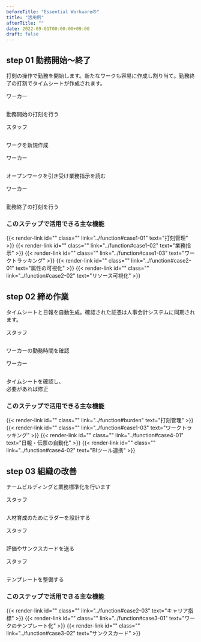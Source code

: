 ```yaml
---
beforeTitle: "Essential Workwareの"
title: "活用例"
afterTitle: ""
date: 2022-09-01T00:00:00+09:00
draft: false
---
```


<div class="innerblock exapmle" id="step1">

  <div class="stepheder left">
    <h2 class="num">
      <span class="num__inner">
        <span class="step">step</span>
        <span class="figure">01</span>
      </span>
      <span class="title">勤務開始〜終了</span>
    </h2>
  </div>

  <p>打刻の操作で勤務を開始します。新たなワークも容易に作成し割り当て。勤務終了の打刻でタイムシートが作成されます。</p>

  <div class="ex-case">
    <div class="case right">
      <p class="roll">ワーカー</p>
      <div class="image ex_step01-1"><img src="ex_step01-1.png" alt=""></div>
      <p class="action">勤務開始の打刻を行う</p>
    </div>
    <div class="case left">
      <p class="roll">スタッフ</p>
      <div class="image ex_step01-2"><img src="ex_step01-2.png" alt=""></div>
      <p class="action">ワークを新規作成</p>
    </div>
    <div class="case right">
      <p class="roll">ワーカー</p>
      <div class="image ex_step01-3"><img src="ex_step01-3.png" alt=""></div>
      <p class="action">オープンワークを引き受け業務指示を読む</p>
    </div>
    <div class="case left">
      <p class="roll">ワーカー</p>
      <div class="image ex_step01-4"><img src="ex_step01-4.png" alt=""></div>
      <p class="action">勤務終了の打刻を行う</p>
    </div>
  </div>

  <div class="relation-link">
    <h3>このステップで活用できる主な機能</h3>
{{< render-link id="" class="" link="../function#case1-01" text="打刻管理" >}}
{{< render-link id="" class="" link="../function#case1-02" text="業務指示" >}}
{{< render-link id="" class="" link="../function#case1-03" text="ワークトラッキング" >}}
{{< render-link id="" class="" link="../function#case2-01" text="属性の可視化" >}}
{{< render-link id="" class="" link="../function#case2-02" text="リソース可視化" >}}
  </div>

</div>

<div class="innerblock exapmle" id="step2">

  <div class="stepheder right">
    <h2 class="num">
      <span class="num__inner">
        <span class="step">step</span>
        <span class="figure">02</span>
      </span>
      <span class="title">締め作業</span>
    </h2>
  </div>

  <p>タイムシートと日報を自動生成。確認された証憑は人事会計システムに同期されます。</p>

  <div class="ex-case">
    <div class="case left">
      <p class="roll">スタッフ</p>
      <div class="image ex_step02-1"><img src="ex_step02-1.png" alt=""></div>
      <p class="action">ワーカーの勤務時間を確認</p>
    </div>
    <div class="case right">
      <p class="roll">ワーカー</p>
      <div class="image ex_step02-2"><img src="ex_step02-2.png" alt=""></div>
      <p class="action">タイムシートを確認し、<br>必要があれば修正</p>
    </div>
  </div>

  <div class="relation-link">
    <h3>このステップで活用できる主な機能</h3>
{{< render-link id="" class="" link="../function#burden" text="打刻管理" >}}
{{< render-link id="" class="" link="../function#case1-03" text="ワークトラッキング" >}}
{{< render-link id="" class="" link="../function#case4-01" text="日報・伝票の自動化" >}}
{{< render-link id="" class="" link="../function#case4-02" text="BIツール連携" >}}
  </div>

</div>

<div class="innerblock exapmle" id="step3">

<div class="stepheder left">
  <h2 class="num">
    <span class="num__inner">
      <span class="step">step</span>
      <span class="figure">03</span>
    </span>
    <span class="title">組織の改善</span>
  </h2>
</div>

  <p>チームビルディングと業務標準化を行います</p>

  <div class="ex-case">
    <div class="case right">
      <p class="roll">スタッフ</p>
      <div class="image ex_step03-1"><img src="ex_step03-1.png" alt=""></div>
      <p class="action">人材育成のためにラダーを設計する</p>
    </div>
    <div class="case left">
      <p class="roll">スタッフ</p>
      <div class="image ex_step03-2"><img src="ex_step03-2.png" alt=""></div>
      <p class="action">評価やサンクスカードを送る</p>
    </div>
    <div class="case right">
      <p class="roll">スタッフ</p>
      <div class="image ex_step03-3"><img src="ex_step03-3.png" alt=""></div>
      <p class="action">テンプレートを整備する</p>
    </div>
  </div>

  <div class="relation-link">
    <h3>このステップで活用できる主な機能</h3>
{{< render-link id="" class="" link="../function#case2-03" text="キャリア指標" >}}
{{< render-link id="" class="" link="../function#case3-01" text="ワークのテンプレート化" >}}
{{< render-link id="" class="" link="../function#case3-02" text="サンクスカード" >}}
  </div>

</div>

